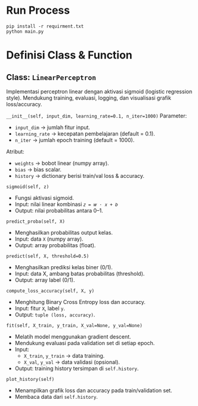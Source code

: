 # Run Process
```
pip install -r requirment.txt
python main.py
```

# Definisi Class & Function

## Class: `LinearPerceptron`
Implementasi perceptron linear dengan aktivasi sigmoid (logistic regression style). Mendukung training, evaluasi, logging, dan visualisasi grafik loss/accuracy.

`__init__(self, input_dim, learning_rate=0.1, n_iter=1000)`
Parameter:
- `input_dim` → jumlah fitur input.
- `learning_rate` → kecepatan pembelajaran (default = 0.1).
- `n_iter` → jumlah epoch training (default = 1000).

Atribut:
- `weights` → bobot linear (numpy array).
- `bias` → bias scalar.
- `history` → dictionary berisi train/val loss & accuracy.

`sigmoid(self, z)`
- Fungsi aktivasi sigmoid.
- Input: nilai linear kombinasi 
      `𝑧 = 𝑤 ⋅ 𝑥 + 𝑏`
- Output: nilai probabilitas antara 0–1.

`predict_proba(self, X)`
- Menghasilkan probabilitas output kelas.
- Input: data `X` (numpy array).
- Output: array probabilitas (float).

`predict(self, X, threshold=0.5)`
- Menghasilkan prediksi kelas biner (0/1).
- Input: data X, ambang batas probabilitas (threshold).
- Output: array label (0/1).

`compute_loss_accuracy(self, X, y)`
- Menghitung Binary Cross Entropy loss dan accuracy.
- Input: fitur `X`, label `y`.
- Output: `tuple (loss, accuracy)`.

`fit(self, X_train, y_train, X_val=None, y_val=None)`
- Melatih model menggunakan gradient descent.
- Mendukung evaluasi pada validation set di setiap epoch.
- Input:
  - `X_train`, `y_train` → data training.
  - `X_val`, `y_val` → data validasi (opsional).
- Output: training history tersimpan di `self.history`.

`plot_history(self)`
- Menampilkan grafik loss dan accuracy pada train/validation set.
- Membaca data dari `self.history`.
